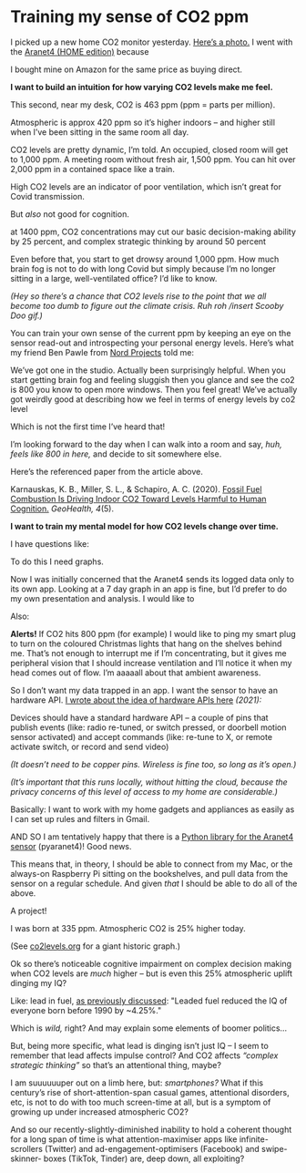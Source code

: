 # Training my sense of CO2 ppm

I picked up a new home CO2 monitor yesterday. [Here’s a
photo.](https://www.instagram.com/p/Cf9iuIHqdOv/) I went with the [Aranet4
(HOME edition)](https://aranet.com/products/aranet4/) because

I bought mine on Amazon for the same price as buying direct.

**I want to build an intuition for how varying CO2 levels make me feel.**

This second, near my desk, CO2 is 463 ppm (ppm = parts per million).

Atmospheric is approx 420 ppm so it’s higher indoors – and higher still when
I’ve been sitting in the same room all day.

CO2 levels are pretty dynamic, I’m told. An occupied, closed room will get to
1,000 ppm. A meeting room without fresh air, 1,500 ppm. You can hit over 2,000
ppm in a contained space like a train.

High CO2 levels are an indicator of poor ventilation, which isn’t great for
Covid transmission.

But _also_ not good for cognition.

at 1400 ppm, CO2 concentrations may cut our basic decision-making ability by
25 percent, and complex strategic thinking by around 50 percent

Even before that, you start to get drowsy around 1,000 ppm. How much brain fog
is not to do with long Covid but simply because I’m no longer sitting in a
large, well-ventilated office? I’d like to know.

_(Hey so there’s a chance that CO2 levels rise to the point that we all become
too dumb to figure out the climate crisis. Ruh roh /insert Scooby Doo gif.)_

You can train your own sense of the current ppm by keeping an eye on the
sensor read-out and introspecting your personal energy levels. Here’s what my
friend Ben Pawle from [Nord Projects](https://nordprojects.co) told me:

We’ve got one in the studio. Actually been surprisingly helpful. When you
start getting brain fog and feeling sluggish then you glance and see the co2
is 800 you know to open more windows. Then you feel great! We’ve actually got
weirdly good at describing how we feel in terms of energy levels by co2 level

Which is not the first time I’ve heard that!

I’m looking forward to the day when I can walk into a room and say, _huh,
feels like 800 in here,_ and decide to sit somewhere else.

Here’s the referenced paper from the article above.

Karnauskas, K. B., Miller, S. L., & Schapiro, A. C. (2020). [Fossil Fuel
Combustion Is Driving Indoor CO2 Toward Levels Harmful to Human
Cognition.](https://doi.org/10.1029/2019GH000237) _GeoHealth, 4_(5).

**I want to train my mental model for how CO2 levels change over time.**

I have questions like:

To do this I need graphs.

Now I was initially concerned that the Aranet4 sends its logged data only to
its own app. Looking at a 7 day graph in an app is fine, but I’d prefer to do
my own presentation and analysis. I would like to

Also:

**Alerts!** If CO2 hits 800 ppm (for example) I would like to ping my smart
plug to turn on the coloured Christmas lights that hang on the shelves behind
me. That’s not enough to interrupt me if I’m concentrating, but it gives me
peripheral vision that I should increase ventilation and I’ll notice it when
my head comes out of flow. I’m aaaaall about that ambient awareness.

So I don’t want my data trapped in an app. I want the sensor to have an
hardware API. [I wrote about the idea of hardware APIs
here](/home/2021/08/03/phono) _(2021):_

Devices should have a standard hardware API – a couple of pins that publish
events (like: radio re-tuned, or switch pressed, or doorbell motion sensor
activated) and accept commands (like: re-tune to X, or remote activate switch,
or record and send video)

_(It doesn’t need to be copper pins. Wireless is fine too, so long as it’s
open.)_

_(It’s important that this runs locally, without hitting the cloud, because
the privacy concerns of this level of access to my home are considerable.)_

Basically: I want to work with my home gadgets and appliances as easily as I
can set up rules and filters in Gmail.

AND SO I am tentatively happy that there is a [Python library for the Aranet4
sensor](https://github.com/stijnstijn/pyaranet4) (pyaranet4)! Good news.

This means that, in theory, I should be able to connect from my Mac, or the
always-on Raspberry Pi sitting on the bookshelves, and pull data from the
sensor on a regular schedule. And given _that_ I should be able to do all of
the above.

A project!

I was born at 335 ppm. Atmospheric CO2 is 25% higher today.

(See [co2levels.org](https://www.co2levels.org) for a giant historic graph.)

Ok so there’s noticeable cognitive impairment on complex decision making when
CO2 levels are _much_ higher – but is even this 25% atmospheric uplift dinging
my IQ?

Like: lead in fuel, [as previously discussed](/home/2022/03/11/saeculum):
"Leaded fuel reduced the IQ of everyone born before 1990 by ~4.25%."

Which is _wild,_ right? And may explain some elements of boomer politics…

But, being more specific, what lead is dinging isn’t just IQ – I seem to
remember that lead affects impulse control? And CO2 affects _“complex
strategic thinking”_ so that’s an attentional thing, maybe?

I am suuuuuuper out on a limb here, but: _smartphones?_ What if this century’s
rise of short-attention-span casual games, attentional disorders, etc, is not
to do with too much screen-time at all, but is a symptom of growing up under
increased atmospheric CO2?

And so our recently-slightly-diminished inability to hold a coherent thought
for a long span of time is what attention-maximiser apps like infinite-
scrollers (Twitter) and ad-engagement-optimisers (Facebook) and swipe-skinner-
boxes (TikTok, Tinder) are, deep down, all exploiting?

